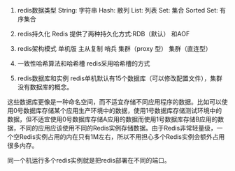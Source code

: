 1. redis数据类型
String: 字符串
Hash: 散列
List: 列表
Set: 集合
Sorted Set: 有序集合

2. redis持久化
Redis 提供了两种持久化方式:RDB（默认） 和AOF 

3. redis架构模式
单机版
主从复制
哨兵
集群（proxy 型）
集群（直连型）

4. 一致性哈希算法和哈希槽
redis采用哈希槽的方式

5. redis数据库和实例
redis单机默认有15个数据库（可以修改配置文件），集群没有数据库的概念。

这些数据库更像是一种命名空间，而不适宜存储不同应用程序的数据。比如可以使用0号数据库存储某个应用生产环境中的数据，使用1号数据库存储测试环境中的数据，但不适宜使用0号数据库存储A应用的数据而使用1号数据库存储B应用的数据，不同的应用应该使用不同的Redis实例存储数据。由于Redis非常轻量级，一个空Redis实例占用的内在只有1M左右，所以不用担心多个Redis实例会额外占用很多内存。

同一个机运行多个redis实例就是把redis部署在不同的端口。

